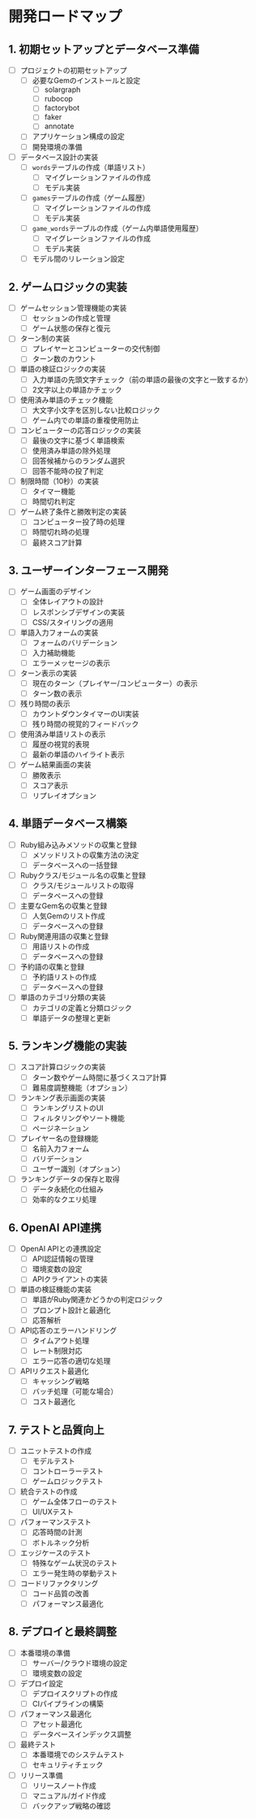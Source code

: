 # 開発ロードマップ

## 1. 初期セットアップとデータベース準備
- [ ] プロジェクトの初期セットアップ
  - [ ] 必要なGemのインストールと設定
    - [ ] solargraph
    - [ ] rubocop
    - [ ] factorybot
    - [ ] faker
    - [ ] annotate
  - [ ] アプリケーション構成の設定
  - [ ] 開発環境の準備
- [ ] データベース設計の実装
  - [ ] `words`テーブルの作成（単語リスト）
    - [ ] マイグレーションファイルの作成
    - [ ] モデル実装
  - [ ] `games`テーブルの作成（ゲーム履歴）
    - [ ] マイグレーションファイルの作成
    - [ ] モデル実装
  - [ ] `game_words`テーブルの作成（ゲーム内単語使用履歴）
    - [ ] マイグレーションファイルの作成
    - [ ] モデル実装
  - [ ] モデル間のリレーション設定

## 2. ゲームロジックの実装
- [ ] ゲームセッション管理機能の実装
  - [ ] セッションの作成と管理
  - [ ] ゲーム状態の保存と復元
- [ ] ターン制の実装
  - [ ] プレイヤーとコンピューターの交代制御
  - [ ] ターン数のカウント
- [ ] 単語の検証ロジックの実装
  - [ ] 入力単語の先頭文字チェック（前の単語の最後の文字と一致するか）
  - [ ] 2文字以上の単語かチェック
- [ ] 使用済み単語のチェック機能
  - [ ] 大文字小文字を区別しない比較ロジック
  - [ ] ゲーム内での単語の重複使用防止
- [ ] コンピューターの応答ロジックの実装
  - [ ] 最後の文字に基づく単語検索
  - [ ] 使用済み単語の除外処理
  - [ ] 回答候補からのランダム選択
  - [ ] 回答不能時の投了判定
- [ ] 制限時間（10秒）の実装
  - [ ] タイマー機能
  - [ ] 時間切れ判定
- [ ] ゲーム終了条件と勝敗判定の実装
  - [ ] コンピューター投了時の処理
  - [ ] 時間切れ時の処理
  - [ ] 最終スコア計算

## 3. ユーザーインターフェース開発
- [ ] ゲーム画面のデザイン
  - [ ] 全体レイアウトの設計
  - [ ] レスポンシブデザインの実装
  - [ ] CSS/スタイリングの適用
- [ ] 単語入力フォームの実装
  - [ ] フォームのバリデーション
  - [ ] 入力補助機能
  - [ ] エラーメッセージの表示
- [ ] ターン表示の実装
  - [ ] 現在のターン（プレイヤー/コンピューター）の表示
  - [ ] ターン数の表示
- [ ] 残り時間の表示
  - [ ] カウントダウンタイマーのUI実装
  - [ ] 残り時間の視覚的フィードバック
- [ ] 使用済み単語リストの表示
  - [ ] 履歴の視覚的表現
  - [ ] 最新の単語のハイライト表示
- [ ] ゲーム結果画面の実装
  - [ ] 勝敗表示
  - [ ] スコア表示
  - [ ] リプレイオプション

## 4. 単語データベース構築
- [ ] Ruby組み込みメソッドの収集と登録
  - [ ] メソッドリストの収集方法の決定
  - [ ] データベースへの一括登録
- [ ] Rubyクラス/モジュール名の収集と登録
  - [ ] クラス/モジュールリストの取得
  - [ ] データベースへの登録
- [ ] 主要なGem名の収集と登録
  - [ ] 人気Gemのリスト作成
  - [ ] データベースへの登録
- [ ] Ruby関連用語の収集と登録
  - [ ] 用語リストの作成
  - [ ] データベースへの登録
- [ ] 予約語の収集と登録
  - [ ] 予約語リストの作成
  - [ ] データベースへの登録
- [ ] 単語のカテゴリ分類の実装
  - [ ] カテゴリの定義と分類ロジック
  - [ ] 単語データの整理と更新

## 5. ランキング機能の実装
- [ ] スコア計算ロジックの実装
  - [ ] ターン数やゲーム時間に基づくスコア計算
  - [ ] 難易度調整機能（オプション）
- [ ] ランキング表示画面の実装
  - [ ] ランキングリストのUI
  - [ ] フィルタリングやソート機能
  - [ ] ページネーション
- [ ] プレイヤー名の登録機能
  - [ ] 名前入力フォーム
  - [ ] バリデーション
  - [ ] ユーザー識別（オプション）
- [ ] ランキングデータの保存と取得
  - [ ] データ永続化の仕組み
  - [ ] 効率的なクエリ処理

## 6. OpenAI API連携
- [ ] OpenAI APIとの連携設定
  - [ ] API認証情報の管理
  - [ ] 環境変数の設定
  - [ ] APIクライアントの実装
- [ ] 単語の検証機能の実装
  - [ ] 単語がRuby関連かどうかの判定ロジック
  - [ ] プロンプト設計と最適化
  - [ ] 応答解析
- [ ] API応答のエラーハンドリング
  - [ ] タイムアウト処理
  - [ ] レート制限対応
  - [ ] エラー応答の適切な処理
- [ ] APIリクエスト最適化
  - [ ] キャッシング戦略
  - [ ] バッチ処理（可能な場合）
  - [ ] コスト最適化

## 7. テストと品質向上
- [ ] ユニットテストの作成
  - [ ] モデルテスト
  - [ ] コントローラーテスト
  - [ ] ゲームロジックテスト
- [ ] 統合テストの作成
  - [ ] ゲーム全体フローのテスト
  - [ ] UI/UXテスト
- [ ] パフォーマンステスト
  - [ ] 応答時間の計測
  - [ ] ボトルネック分析
- [ ] エッジケースのテスト
  - [ ] 特殊なゲーム状況のテスト
  - [ ] エラー発生時の挙動テスト
- [ ] コードリファクタリング
  - [ ] コード品質の改善
  - [ ] パフォーマンス最適化

## 8. デプロイと最終調整
- [ ] 本番環境の準備
  - [ ] サーバー/クラウド環境の設定
  - [ ] 環境変数の設定
- [ ] デプロイ設定
  - [ ] デプロイスクリプトの作成
  - [ ] CIパイプラインの構築
- [ ] パフォーマンス最適化
  - [ ] アセット最適化
  - [ ] データベースインデックス調整
- [ ] 最終テスト
  - [ ] 本番環境でのシステムテスト
  - [ ] セキュリティチェック
- [ ] リリース準備
  - [ ] リリースノート作成
  - [ ] マニュアル/ガイド作成
  - [ ] バックアップ戦略の確認